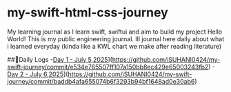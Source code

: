 # my-swift-html-css-journey
My learning journal as I learn swift, swiftui and aim to build my project
Hello World!
This is my public engineering journal. Ill journal here daily about what i learned everyday (kinda like a KWL chart we make after reading literature)

##📆Daily Logs
 -[Day 1 - July 5,2025]([)](https://github.com/iSUHANI0424/my-swift-journey/commit/e534e765507ff107a150bb8ec429e65003243fb2)
 -[Day 2 - July 6,2025]([)](https://github.com/iSUHANI0424/my-swift-journey/commit/baddb4afa655074b6f3293b94bf1648ad0e30ab6)
